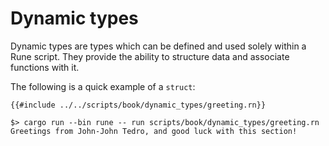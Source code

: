 # Dynamic types

Dynamic types are types which can be defined and used solely within a Rune
script. They provide the ability to structure data and associate functions with
it.

The following is a quick example of a `struct`:

```rune
{{#include ../../scripts/book/dynamic_types/greeting.rn}}
```

```text
$> cargo run --bin rune -- run scripts/book/dynamic_types/greeting.rn
Greetings from John-John Tedro, and good luck with this section!
```
